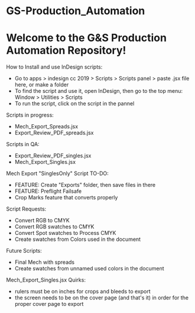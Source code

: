 # GS-Production_Automation

# Welcome to the G&S Production Automation Repository!

How to Install and use InDesign scripts:
+ Go to apps > indesign cc 2019 > Scripts > Scripts panel > paste .jsx file here, or make a folder
+ To find the script and use it, open InDesign, then go to the top menu: Window > Utilities > Scripts
+ To run the script, click on the script in the pannel

Scripts in progress:
+ Mech_Export_Spreads.jsx
+ Export_Review_PDF_spreads.jsx

Scripts in QA:
+ Export_Review_PDF_singles.jsx
+ Mech_Export_Singles.jsx

Mech Export "SinglesOnly" Script TO-DO:
+ FEATURE: Create "Exports" folder, then save files in there
+ FEATURE: Preflight Failsafe
+ Crop Marks feature that converts properly

Script Requests:
+ Convert RGB to CMYK
+ Convert RGB swatches to CMYK
+ Convert Spot swatches to Process CMYK
+ Create swatches from Colors used in the document

Future Scripts:
+ Final Mech with spreads
+ Create swatches from unnamed used colors in the document

Mech_Export_Singles.jsx Quirks:
+ rulers must be on inches for crops and bleeds to export
+ the screen needs to be on the cover page (and that's it) in order for the proper cover page to export